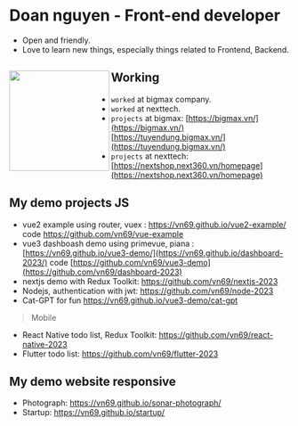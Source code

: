 # Doan nguyen - Front-end developer 

- Open and friendly.
- Love to learn new things, especially things related to Frontend, Backend.

## Working <a href="https://github.com/paulnguyen-mn"><img align="left" width="auto" height="180" src="https://res.cloudinary.com/kimwy/image/upload/v1598840300/easyfrontend/programming_hgngx9.png"></a>

- `worked` at bigmax company.
- `worked` at nexttech.
- `projects` at bigmax: [https://bigmax.vn/](https://bigmax.vn/) [https://tuyendung.bigmax.vn/](https://tuyendung.bigmax.vn/)
- `projects` at nexttech: [https://nextshop.next360.vn/homepage](https://nextshop.next360.vn/homepage)





##
## My demo projects JS

- vue2 example using router, vuex : https://vn69.github.io/vue2-example/ code https://github.com/vn69/vue-example
- vue3 dashboash demo using primevue, piana : [https://vn69.github.io/vue3-demo/](https://vn69.github.io/dashboard-2023/) code [https://github.com/vn69/vue3-demo](https://github.com/vn69/dashboard-2023)
- nextjs demo with Redux Toolkit: https://github.com/vn69/nextjs-2023
- Nodejs, authentication with jwt: https://github.com/vn69/node-2023
- Cat-GPT for fun https://vn69.github.io/vue3-demo/cat-gpt
>Mobile
- React Native todo list, Redux Toolkit: https://github.com/vn69/react-native-2023
- Flutter todo list: https://github.com/vn69/flutter-2023

## My demo website responsive

- Photograph: https://vn69.github.io/sonar-photograph/
- Startup: https://vn69.github.io/startup/
